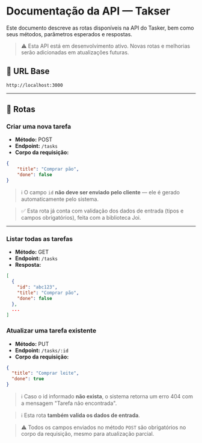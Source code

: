 # Documentação da API — Takser

Este documento descreve as rotas disponíveis na API do Tasker, bem como seus métodos, parâmetros esperados e respostas.

> ⚠️ Esta API está em desenvolvimento ativo. Novas rotas e melhorias serão adicionadas em atualizações futuras.

## 🔷 URL Base

```
http://localhost:3000
```

---

## 📌 Rotas

### Criar uma nova tarefa

- **Método:** POST
- **Endpoint:** `/tasks`
- **Corpo da requisição:** 

```json
{
    "title": "Comprar pão",
    "done": false
}
```

> ℹ️ O campo `id` **não deve ser enviado pelo cliente** — ele é gerado automaticamente pelo sistema.

> ✅ Esta rota já conta com validação dos dados de entrada (tipos e campos obrigatórios), feita com a biblioteca Joi.

---

### Listar todas as tarefas

- **Método:** GET
- **Endpoint:** `/tasks`
- **Resposta:** 

```json
[
  {
    "id": "abc123",
    "title": "Comprar pão",
    "done": false
  },
  ...
]
```

### Atualizar uma tarefa existente

- **Método:** PUT
- **Endpoint:** `/tasks/:id`
- **Corpo da requisição:**

```json
{
  "title": "Comprar leite",
  "done": true
}
```

> ℹ️ Caso o id informado **não exista**, o sistema retorna um erro 404 com a mensagem "Tarefa não encontrada".

> ℹ️ Esta rota **também valida os dados de entrada**.

> ⚠️ Todos os campos enviados no método `POST` são obrigatórios no corpo da requisição, mesmo para atualização parcial.
